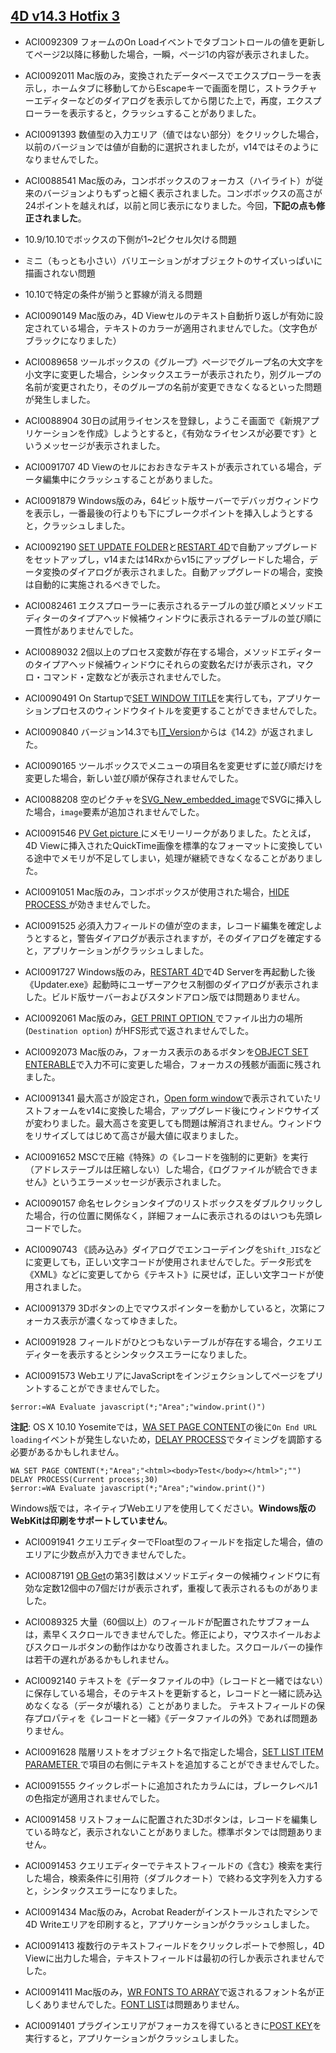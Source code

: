 [4D v14.3 Hotfix 3](http://forums.4d.fr/Post/FR/16217790/1/16217791)
---
* ACI0092309 フォームのOn Loadイベントでタブコントロールの値を更新してページ2以降に移動した場合，一瞬，ページ1の内容が表示されました。

* ACI0092011 Mac版のみ，変換されたデータベースでエクスプローラーを表示し，ホームタブに移動してからEscapeキーで画面を閉じ，ストラクチャーエディターなどのダイアログを表示してから閉じた上で，再度，エクスプローラーを表示すると，クラッシュすることがありました。

* ACI0091393 数値型の入力エリア（値ではない部分）をクリックした場合，以前のバージョンでは値が自動的に選択されましたが，v14ではそのようになりませんでした。

* ACI0088541 Mac版のみ，コンボボックスのフォーカス（ハイライト）が従来のバージョンよりもずっと細く表示されました。コンボボックスの高さが24ポイントを越えれば，以前と同じ表示になりました。今回，**下記の点も修正されました**。

* 10.9/10.10でボックスの下側が1~2ピクセル欠ける問題
* ミニ（もっとも小さい）バリエーションがオブジェクトのサイズいっぱいに描画されない問題
* 10.10で特定の条件が揃うと罫線が消える問題

* ACI0090149 Mac版のみ，4D Viewセルのテキスト自動折り返しが有効に設定されている場合，テキストのカラーが適用されませんでした。（文字色がブラックになりました）

* ACI0089658 ツールボックスの《グループ》ページでグループ名の大文字を小文字に変更した場合，シンタックスエラーが表示されたり，別グループの名前が変更されたり，そのグループの名前が変更できなくなるといった問題が発生しました。

* ACI0088904 30日の試用ライセンスを登録し，ようこそ画面で《新規アプリケーションを作成》しようとすると，《有効なライセンスが必要です》というメッセージが表示されました。

* ACI0091707 4D Viewのセルにおおきなテキストが表示されている場合，データ編集中にクラッシュすることがありました。

* ACI0091879 Windows版のみ，64ビット版サーバーでデバッガウィンドウを表示し，一番最後の行よりも下にブレークポイントを挿入しようとすると，クラッシュしました。

* ACI0092190 [SET UPDATE FOLDER](http://doc.4d.com/4Dv14/4D/14.3/SET-UPDATE-FOLDER.301-1696590.ja.html)と[RESTART 4D](http://doc.4d.com/4Dv14/4D/14.3/RESTART-4D.301-1696588.ja.html)で自動アップグレードをセットアップし，v14または14Rxからv15にアップグレードした場合，データ変換のダイアログが表示されました。自動アップグレードの場合，変換は自動的に実施されるべきでした。

* ACI0082461 エクスプローラーに表示されるテーブルの並び順とメソッドエディターのタイプアヘッド候補ウィンドウに表示されるテーブルの並び順に一貫性がありませんでした。

* ACI0089032 2個以上のプロセス変数が存在する場合，メソッドエディターのタイプアヘッド候補ウィンドウにそれらの変数名だけが表示され，マクロ・コマンド・定数などが表示されませんでした。

* ACI0090491 On Startupで[SET WINDOW TITLE](http://doc.4d.com/4Dv14/4D/14.3/SET-WINDOW-TITLE.301-1697737.ja.html)を実行しても，アプリケーションプロセスのウィンドウタイトルを変更することができませんでした。

* ACI0090840 バージョン14.3でも[IT_Version](http://doc.4d.com/4Dv14/4D-Internet-Commands/14/IT-Version.301-1237739.ja.html)からは《14.2》が返されました。

* ACI0090165 ツールボックスでメニューの項目名を変更せずに並び順だけを変更した場合，新しい並び順が保存されませんでした。

* ACI0088208 空のピクチャを[SVG_New_embedded_image](http://doc.4d.com/4Dv14/4D/14/SVG-New-embedded-image.301-1382577.ja.html)でSVGに挿入した場合，```image```要素が追加されませんでした。

* ACI0091546 [PV Get picture ](http://doc.4d.com/4Dv14/4D-View/14/PV-Get-picture.301-1377864.ja.html)にメモリーリークがありました。たとえば，4D Viewに挿入されたQuickTime画像を標準的なフォーマットに変換している途中でメモリが不足してしまい，処理が継続できなくなることがありました。

* ACI0091051 Mac版のみ，コンボボックスが使用された場合，[HIDE PROCESS ](http://doc.4d.com/4Dv14/4D/14.3/HIDE-PROCESS.301-1697098.ja.html)が効きませんでした。

* ACI0091525 必須入力フィールドの値が空のまま，レコード編集を確定しようとすると，警告ダイアログが表示されますが，そのダイアログを確定すると，アプリケーションがクラッシュしました。

* ACI0091727 Windows版のみ，[RESTART 4D](http://doc.4d.com/4Dv14/4D/14.3/RESTART-4D.301-1696588.ja.html)で4D Serverを再起動した後《Updater.exe》起動時にユーザーアクセス制御のダイアログが表示されました。ビルド版サーバーおよびスタンドアロン版では問題ありません。

* ACI0092061 Mac版のみ，[GET PRINT OPTION ](http://doc.4d.com/4Dv14/4D/14.3/GET-PRINT-OPTION.301-1697064.ja.html)でファイル出力の場所 (```Destination option```) がHFS形式で返されませんでした。

* ACI0092073 Mac版のみ，フォーカス表示のあるボタンを[OBJECT SET ENTERABLE](http://doc.4d.com/4Dv14/4D/14.3/OBJECT-SET-ENTERABLE.301-1696980.ja.html)で入力不可に変更した場合，フォーカスの残骸が画面に残されました。

* ACI0091341 最大高さが設定され，[Open form window](http://doc.4d.com/4Dv14/4D/14.3/Open-form-window.301-1697744.ja.html)で表示されていたリストフォームをv14に変換した場合，アップグレード後にウィンドウサイズが変わりました。最大高さを変更しても問題は解消されません。ウィンドウをリサイズしてはじめて高さが最大値に収まりました。

* ACI0091652 MSCで圧縮《特殊》の《レコードを強制的に更新》を実行（アドレステーブルは圧縮しない）した場合，《ログファイルが統合できません》というエラーメッセージが表示されました。

* ACI0090157 命名セレクションタイプのリストボックスをダブルクリックした場合，行の位置に関係なく，詳細フォームに表示されるのはいつも先頭レコードでした。

* ACI0090743 《読み込み》ダイアログでエンコーデイングを```Shift_JIS```などに変更しても，正しい文字コードが使用されませんでした。データ形式を《XML》などに変更してから《テキスト》に戻せば，正しい文字コードが使用されました。

* ACI0091379 3Dボタンの上でマウスポインターを動かしていると，次第にフォーカス表示が濃くなってゆきました。

* ACI0091928 フィールドがひとつもないテーブルが存在する場合，クエリエディターを表示するとシンタックスエラーになりました。 

* ACI0091573 WebエリアにJavaScriptをインジェクションしてページをプリントすることができませんでした。

```
$error:=WA Evaluate javascript(*;"Area";"window.print()")
```

**注記**: OS X 10.10 Yosemiteでは，[WA SET PAGE CONTENT](http://doc.4d.com/4Dv14/4D/14.3/WA-SET-PAGE-CONTENT.301-1697890.ja.html)の後に```On End URL loading```イベントが発生しないため，[DELAY PROCESS](http://doc.4d.com/4Dv14/4D/14.3/DELAY-PROCESS.301-1697115.ja.html)でタイミングを調節する必要があるかもしれません。

```
WA SET PAGE CONTENT(*;"Area";"<html><body>Test</body></html>";"")
DELAY PROCESS(Current process;30)
$error:=WA Evaluate javascript(*;"Area";"window.print()")
```

Windows版では，ネイティブWebエリアを使用してください。**Windows版のWebKitは印刷をサポートしていません**。

* ACI0091941 クエリエディターでFloat型のフィールドを指定した場合，値のエリアに少数点が入力できませんでした。

* ACI0087191 [OB Get](http://doc.4d.com/4Dv14/4D/14.3/OB-Get.301-1696531.ja.html)の第3引数はメソッドエディターの候補ウィンドウに有効な定数12個中の7個だけが表示されず，重複して表示されるものがありました。

* ACI0089325 大量（60個以上）のフィールドが配置されたサブフォームは，素早くスクロールできませんでした。修正により，マウスホイールおよびスクロールボタンの動作はかなり改善されました。スクロールバーの操作は若干の遅れがあるかもしれません。

* ACI0092140 テキストを《データファイルの中》（レコードと一緒ではない）に保存している場合，そのテキストを更新すると，レコードと一緒に読み込めなくなる（データが壊れる）ことがありました。 テキストフィールドの保存プロパティを《レコードと一緒》《データファイルの外》であれば問題ありません。

* ACI0091628 階層リストをオブジェクト名で指定した場合，[SET LIST ITEM PARAMETER ](http://doc.4d.com/4Dv14/4D/14.3/SET-LIST-ITEM-PARAMETER.301-1696736.ja.html)で項目の右側にテキストを追加することができませんでした。

* ACI0091555 クイックレポートに追加されたカラムには，ブレークレベル1の色指定が適用されませんでした。

* ACI0091458 リストフォームに配置された3Dボタンは，レコードを編集している時など，表示されないことがありました。標準ボタンでは問題ありません。

* ACI0091453 クエリエディターでテキストフィールドの《含む》検索を実行した場合，検索条件に引用符（ダブルクオート）で終わる文字列を入力すると，シンタックスエラーになりました。

* ACI0091434 Mac版のみ，Acrobat Readerがインストールされたマシンで4D Writeエリアを印刷すると，アプリケーションがクラッシュしました。

* ACI0091413 複数行のテキストフィールドをクリックレポートで参照し，4D Viewに出力した場合，テキストフィールドは最初の行しか表示されませんでした。

* ACI0091411 Mac版のみ，[WR FONTS TO ARRAY](http://doc.4d.com/4Dv14/4D-Write/14/WR-FONTS-TO-ARRAY.301-1373401.ja.html)で返されるフォント名が正しくありませんでした。[FONT LIST](http://doc.4d.com/4Dv14/4D/14.3/FONT-LIST.301-1697499.ja.html)は問題ありません。

* ACI0091401 プラグインエリアがフォーカスを得ているときに[POST KEY](http://doc.4d.com/4Dv14/4D/14.3/POST-KEY.301-1697637.ja.html)を実行すると，アプリケーションがクラッシュしました。
